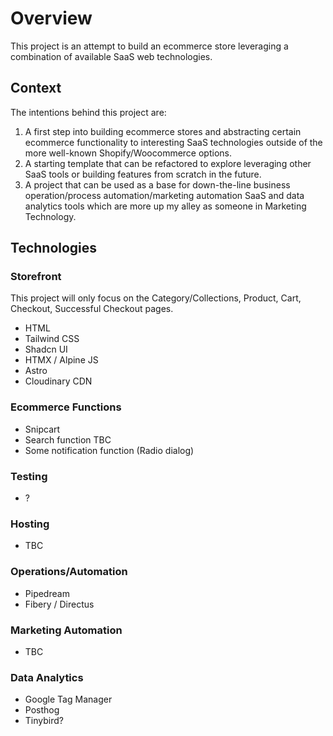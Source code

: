 # Overview
This project is an attempt to build an ecommerce store leveraging a combination of available SaaS web technologies.

## Context
The intentions behind this project are:
1. A first step into building ecommerce stores and abstracting certain ecommerce functionality to interesting SaaS technologies outside of the more well-known Shopify/Woocommerce options.
2. A starting template that can be refactored to explore leveraging other SaaS tools or building features from scratch in the future.
3. A project that can be used as a base for down-the-line business operation/process automation/marketing automation SaaS and data analytics tools which are more up my alley as someone in Marketing Technology.

## Technologies
### Storefront
This project will only focus on the Category/Collections, Product, Cart, Checkout, Successful Checkout pages.
- HTML
- Tailwind CSS
- Shadcn UI
- HTMX / Alpine JS
- Astro
- Cloudinary CDN
### Ecommerce Functions
- Snipcart
- Search function TBC
- Some notification function (Radio dialog)
### Testing
- ?
### Hosting
- TBC
### Operations/Automation
- Pipedream
- Fibery / Directus
### Marketing Automation
- TBC
### Data Analytics
- Google Tag Manager
- Posthog
- Tinybird?


